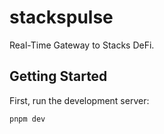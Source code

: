 # stackspulse

Real-Time Gateway to Stacks DeFi.

## Getting Started

First, run the development server:

```bash
pnpm dev
```
